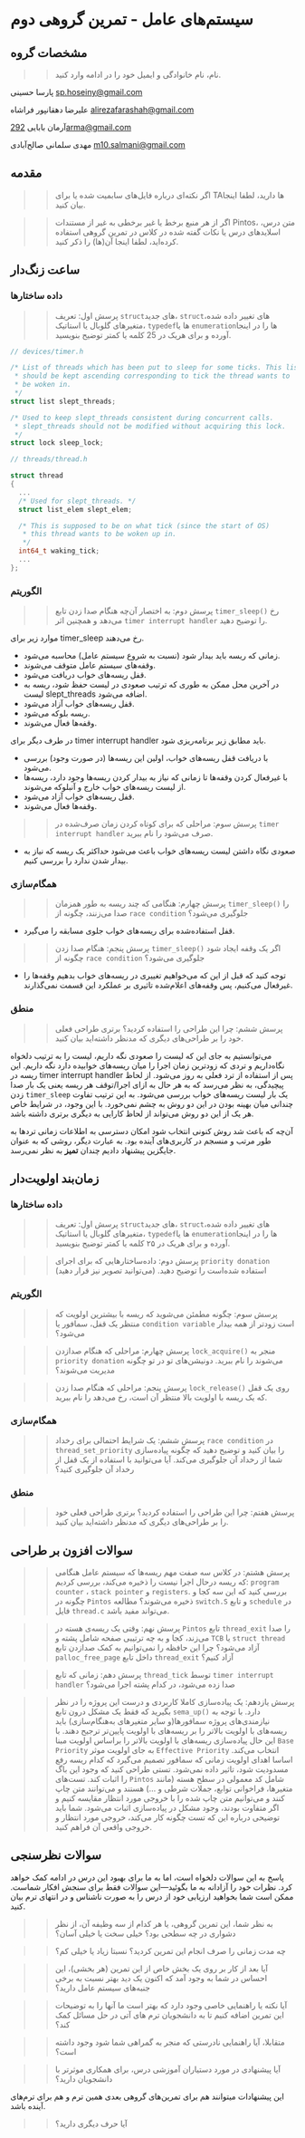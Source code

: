 # سیستم‌های عامل - تمرین گروهی دوم

## مشخصات گروه

>> نام، نام خانوادگی و ایمیل خود را در ادامه وارد کنید.

پارسا حسینی <sp.hoseiny@gmail.com>

علیرضا دهقانپور فراشاه <alirezafarashah@gmail.com>

آرمان بابایی <292arma@gmail.com>

مهدی سلمانی صالح‌آبادی <m10.salmani@gmail.com>

## مقدمه

>> اگر نکته‌ای درباره فایل‌های سابمیت شده یا برای TAها دارید، لطفا اینجا بیان کنید.

>> اگر از هر منبع برخط یا غیر برخطی به غیر از مستندات Pintos، متن درس، اسلایدهای درس یا نکات گفته شده در کلاس در تمرین گروهی استفاده کرده‌اید، لطفا اینجا آن(ها) را ذکر کنید.

## ساعت زنگ‌دار

### داده ساختارها

>> پرسش اول: تعریف `struct`های جدید، `struct`های تغییر داده شده، متغیرهای گلوبال یا استاتیک، `typedef`ها یا `enumeration`ها را در اینجا آورده و برای هریک در 25 کلمه یا کمتر توضیح بنویسید.

```c
// devices/timer.h

/* List of threads which has been put to sleep for some ticks. This list
 * should be kept ascending corresponding to tick the thread wants to
 * be woken in.
 */
struct list slept_threads;

/* Used to keep slept_threads consistent during concurrent calls.
 * slept_threads should not be modified without acquiring this lock.
 */
struct lock sleep_lock;
```

```c
// threads/thread.h

struct thread
{
  ...
  /* Used for slept_threads. */
  struct list_elem slept_elem;

  /* This is supposed to be on what tick (since the start of OS)
   * this thread wants to be woken up in.
   */
  int64_t waking_tick;
  ...
};
```

### الگوریتم

>> پرسش دوم: به اختصار آن‌چه هنگام صدا زدن تابع `timer_sleep()` رخ می‌دهد و همچنین اثر `timer interrupt handler` را توضیح دهید.

موارد زیر برای timer_sleep رخ می‌دهند.
* زمانی که ریسه باید بیدار شود (نسبت به شروع سیستم عامل) محاسبه می‌شود.
* وقفه‌های سیستم عامل متوقف می‌شوند.
* قفل ریسه‌های خواب دریافت می‌شود.
* در آخرین محل ممکن به طوری که ترتیب صعودی در لیست حفظ شود، ریسه به لیست slept_threads اضافه می‌شود.
* قفل ریسه‌های خواب آزاد می‌شود.
* ریسه بلوکه می‌شود.
* وقفه‌ها فعال می‌شوند.

در طرف دیگر برای timer interrupt handler باید مطابق زیر برنامه‌ریزی شود.
* با دریافت قفل ریسه‌های خواب، اولین این ریسه‌ها (در صورت وجود) بررسی می‌شود.
* با غیرفعال کردن وقفه‌ها تا زمانی که نیاز به بیدار کردن ریسه‌ها وجود دارد، ریسه‌ها از لیست ریسه‌های خواب خارج و آنبلوکه می‌شوند.
* قفل ریسه‌های خواب آزاد می‌شود.
* وقفه‌ها فعال می‌شوند.

>> پرسش سوم: مراحلی که برای کوتاه کردن زمان صرف‌شده در `timer interrupt handler` صرف می‌شود را نام ببرید.

* صعودی نگاه داشتن لیست ریسه‌های خواب باعث می‌شود حداکثر یک ریسه که نیاز به بیدار شدن ندارد را بررسی کنیم.

### همگام‌سازی

>> پرسش چهارم: هنگامی که چند ریسه به طور همزمان `timer_sleep()` را صدا می‌زنند، چگونه از `race condition` جلوگیری می‌شود؟

* قفل استفاده‌شده برای ریسه‌های خواب جلوی مسابقه را می‌گیرد.

>> پرسش پنجم: هنگام صدا زدن `timer_sleep()` اگر یک وقفه ایجاد شود چگونه از `race condition` جلوگیری می‌شود؟

* توجه کنید که قبل از این که می‌خواهیم تغییری در ریسه‌های خواب بدهیم وقفه‌ها را غیرفعال می‌کنیم، پس وقفه‌های اعلام‌شده تاثیری بر عملکرد این قسمت نمی‌گذارند.

### منطق

>> پرسش ششم: چرا این طراحی را استفاده کردید؟ برتری طراحی فعلی خود را بر طراحی‌های دیگری که مدنظر داشته‌اید بیان کنید.

می‌توانستیم به جای این که لیست را صعودی نگه داریم، لیست را به ترتیب دلخواه نگاه‌داریم و تردی که زودترین زمان اجرا را میان ریسه‌های خوابیده دارد نگه داریم. این ریسه در timer interrupt handler پس از استفاده از ترد فعلی به روز می‌شود.
از لحاظ پیچیدگی، به نظر می‌رسد که به هر حال به ازای اجرا/توقف هر ریسه یعنی یک بار صدا زدن `timer_sleep` یک بار لیست ریسه‌های خواب بررسی می‌شود. به این ترتیب تفاوت چندانی میان بهینه بودن در این دو روش به چشم نمی‌خورد. با این وجود، در شرایط خاص هر یک از این دو روش می‌تواند از لحاظ کارایی به دیگری برتری داشته باشد.

آن‌چه که باعث شد روش کنونی انتخاب شود امکان دسترسی به اطلاعات زمانی ترد‌ها به طور مرتب و منسجم در کاربری‌های آینده بود. به عبارت دیگر، روشی که به عنوان جایگزین پیشنهاد دادیم چندان **تمیز** به نظر نمی‌رسد.

## زمان‌بند اولویت‌دار

### داده ساختارها

>> پرسش اول: تعریف `struct`های جدید، `struct`های تغییر داده شده، متغیرهای گلوبال یا استاتیک، `typedef`ها یا `enumeration`ها را در اینجا آورده و برای هریک در ۲۵ کلمه یا کمتر توضیح بنویسید.

>> پرسش دوم: داده‌ساختارهایی که برای اجرای `priority donation` استفاده شده‌است را توضیح دهید. (می‌توانید تصویر نیز قرار دهید)

### الگوریتم

>> پرسش سوم: چگونه مطمئن می‌شوید که ریسه با بیشترین اولویت که منتظر یک قفل، سمافور یا `condition variable` است زودتر از همه بیدار می‌شود؟

>> پرسش چهارم: مراحلی که هنگام صدازدن `lock_acquire()` منجر به `priority donation` می‌شوند را نام ببرید. دونیشن‌های تو در تو چگونه مدیریت می‌شوند؟

>> پرسش پنجم: مراحلی که هنگام صدا زدن `lock_release()` روی یک قفل که یک ریسه با اولویت بالا منتظر آن است، رخ می‌دهد را نام ببرید.

### همگام‌سازی

>> پرسش ششم: یک شرایط احتمالی برای رخداد `race condition` در `thread_set_priority` را بیان کنید و توضیح دهید که چگونه پیاده‌سازی شما از رخداد آن جلوگیری می‌کند. آیا می‌توانید با استفاده از یک قفل از رخداد آن جلوگیری کنید؟

### منطق

>> پرسش هفتم: چرا این طراحی را استفاده کردید؟ برتری طراحی فعلی خود را بر طراحی‌های دیگری که مدنظر داشته‌اید بیان کنید.

## سوالات افزون بر طراحی

>> پرسش هشتم: در کلاس سه صفت مهم ریسه‌ها که سیستم عامل هنگامی که ریسه درحال اجرا نیست را ذخیره می‌کند، بررسی کردیم:‍‍ `program counter` ، ‍‍‍`stack pointer` و `registers`. بررسی کنید که این سه کجا و چگونه در `Pintos` ذخیره می‌شوند؟ مطالعه ‍`switch.S` و تابع ‍`schedule` در فایل `thread.c` می‌تواند مفید باشد.

>> پرسش نهم: وقتی یک ریسه‌ی هسته در ‍`Pintos` تابع `thread_exit` را صدا می‌زند، کجا و به چه ترتیبی صفحه شامل پشته و `TCB` یا `struct thread` آزاد می‌شود؟ چرا این حافظه را نمی‌توانیم به کمک صدازدن تابع ‍`palloc_free_page` داخل تابع ‍`thread_exit` آزاد کنیم؟

>> پرسش دهم: زمانی که تابع ‍`thread_tick` توسط `timer interrupt handler` صدا زده می‌شود، در کدام پشته اجرا می‌شود؟

>> پرسش یازدهم: یک پیاده‌سازی کاملا کاربردی و درست این پروژه را در نظر بگیرید که فقط یک مشکل درون تابع ‍`sema_up()` دارد. با توجه به نیازمندی‌های پروژه سمافورها(و سایر متغیرهای به‌هنگام‌سازی) باید ریسه‌های با اولویت بالاتر را بر ریسه‌های با اولویت پایین‌تر ترجیح دهند. با این حال پیاده‌سازی ریسه‌های با اولویت بالاتر را براساس اولویت مبنا `Base Priority` به جای اولویت موثر ‍`Effective Priority` انتخاب می‌کند. اساسا اهدای اولویت زمانی که سمافور تصمیم می‌گیرد که کدام ریسه رفع مسدودیت شود، تاثیر داده نمی‌شود. تستی طراحی کنید که وجود این باگ را اثبات کند. تست‌های `Pintos` شامل کد معمولی در سطح هسته (مانند متغیرها، فراخوانی توابع، جملات شرطی و ...) هستند و می‌توانند متن چاپ کنند و می‌توانیم متن چاپ شده را با خروجی مورد انتظار مقایسه کنیم و اگر متفاوت بودند، وجود مشکل در پیاده‌سازی اثبات می‌شود. شما باید توضیحی درباره این که تست چگونه کار می‌کند، خروجی مورد انتظار و خروجی واقعی آن فراهم کنید.

## سوالات نظرسنجی

پاسخ به این سوالات دلخواه است، اما به ما برای بهبود این درس در ادامه کمک خواهد کرد. نظرات خود را آزادانه به ما بگوئید—این سوالات فقط برای سنجش افکار شماست. ممکن است شما بخواهید ارزیابی خود از درس را به صورت ناشناس و در انتهای ترم بیان کنید.

>> به نظر شما، این تمرین گروهی، یا هر کدام از سه وظیفه آن، از نظر دشواری در چه سطحی بود؟ خیلی سخت یا خیلی آسان؟

>> چه مدت زمانی را صرف انجام این تمرین کردید؟ نسبتا زیاد یا خیلی کم؟

>> آیا بعد از کار بر روی یک بخش خاص از این تمرین (هر بخشی)، این احساس در شما به وجود آمد که اکنون یک دید بهتر نسبت به برخی جنبه‌های سیستم عامل دارید؟

>> آیا نکته یا راهنمایی خاصی وجود دارد که بهتر است ما آنها را به توضیحات این تمرین اضافه کنیم تا به دانشجویان ترم های آتی در حل مسائل کمک کند؟

>> متقابلا، آیا راهنمایی نادرستی که منجر به گمراهی شما شود وجود داشته است؟

>> آیا پیشنهادی در مورد دستیاران آموزشی درس، برای همکاری موثرتر با دانشجویان دارید؟

این پیشنهادات میتوانند هم برای تمرین‌های گروهی بعدی همین ترم و هم برای ترم‌های آینده باشد.

>> آیا حرف دیگری دارید؟

